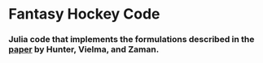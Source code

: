 # Fantasy Hockey Code

### Julia code that implements the formulations described in the [paper](http://arxiv.org/pdf/1604.01455v1.pdf) by Hunter, Vielma, and Zaman. 

